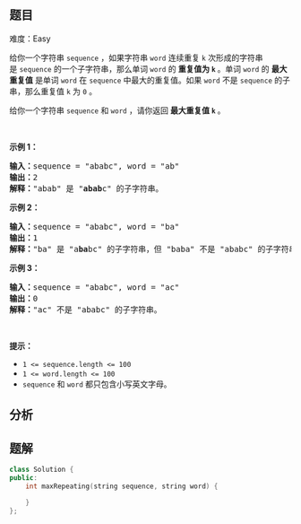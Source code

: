 
## 题目
难度：Easy
<p>给你一个字符串 <code>sequence</code> ，如果字符串 <code>word</code> 连续重复 <code>k</code> 次形成的字符串是 <code>sequence</code> 的一个子字符串，那么单词 <code>word</code> 的 <strong>重复值为 <code>k</code></strong><strong> </strong>。单词 <code>word</code> 的 <strong>最</strong><strong>大重复值</strong> 是单词 <code>word</code> 在 <code>sequence</code> 中最大的重复值。如果 <code>word</code> 不是 <code>sequence</code> 的子串，那么重复值 <code>k</code> 为 <code>0</code> 。</p>

<p>给你一个字符串 <code>sequence</code> 和 <code>word</code> ，请你返回 <strong>最大重复值 <code>k</code> </strong>。</p>

<p> </p>

<p><strong>示例 1：</strong></p>

<pre>
<b>输入：</b>sequence = "ababc", word = "ab"
<b>输出：</b>2
<strong>解释：</strong>"abab" 是 "<strong>abab</strong>c" 的子字符串。
</pre>

<p><strong>示例 2：</strong></p>

<pre>
<b>输入：</b>sequence = "ababc", word = "ba"
<b>输出：</b>1
<strong>解释：</strong>"ba" 是 "a<strong>ba</strong>bc" 的子字符串，但 "baba" 不是 "ababc" 的子字符串。
</pre>

<p><strong>示例 3：</strong></p>

<pre>
<b>输入：</b>sequence = "ababc", word = "ac"
<b>输出：</b>0
<strong>解释：</strong>"ac" 不是 "ababc" 的子字符串。
</pre>

<p> </p>

<p><strong>提示：</strong></p>

<ul>
	<li><code>1 <= sequence.length <= 100</code></li>
	<li><code>1 <= word.length <= 100</code></li>
	<li><code>sequence</code> 和 <code>word</code> 都只包含小写英文字母。</li>
</ul>

## 分析

## 题解
```cpp
class Solution {
public:
    int maxRepeating(string sequence, string word) {

    }
};
```